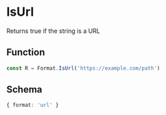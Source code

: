 # IsUrl

Returns true if the string is a URL

## Function

```typescript
const R = Format.IsUrl('https://example.com/path')
```

## Schema

```typescript 
{ format: 'url' }
```